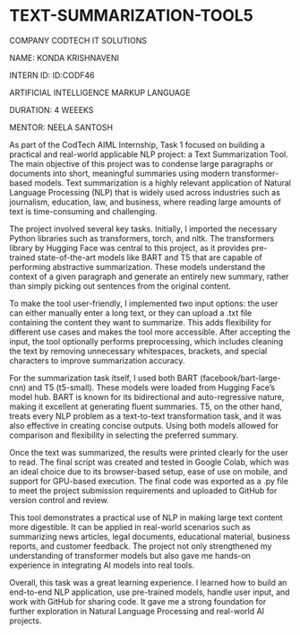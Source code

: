 # TEXT-SUMMARIZATION-TOOL5

COMPANY CODTECH IT SOLUTIONS

NAME: KONDA KRISHNAVENI 

INTERN ID: ID:CODF46

ARTIFICIAL INTELLIGENCE MARKUP LANGUAGE 

DURATION: 4 WEEEKS

MENTOR: NEELA SANTOSH

As part of the CodTech AIML Internship, Task 1 focused on building a practical and real-world applicable NLP project: a Text Summarization Tool. The main objective of this project was to condense large paragraphs or documents into short, meaningful summaries using modern transformer-based models. Text summarization is a highly relevant application of Natural Language Processing (NLP) that is widely used across industries such as journalism, education, law, and business, where reading large amounts of text is time-consuming and challenging.

The project involved several key tasks. Initially, I imported the necessary Python libraries such as transformers, torch, and nltk. The transformers library by Hugging Face was central to this project, as it provides pre-trained state-of-the-art models like BART and T5 that are capable of performing abstractive summarization. These models understand the context of a given paragraph and generate an entirely new summary, rather than simply picking out sentences from the original content.

To make the tool user-friendly, I implemented two input options: the user can either manually enter a long text, or they can upload a .txt file containing the content they want to summarize. This adds flexibility for different use cases and makes the tool more accessible. After accepting the input, the tool optionally performs preprocessing, which includes cleaning the text by removing unnecessary whitespaces, brackets, and special characters to improve summarization accuracy.

For the summarization task itself, I used both BART (facebook/bart-large-cnn) and T5 (t5-small). These models were loaded from Hugging Face’s model hub. BART is known for its bidirectional and auto-regressive nature, making it excellent at generating fluent summaries. T5, on the other hand, treats every NLP problem as a text-to-text transformation task, and it was also effective in creating concise outputs. Using both models allowed for comparison and flexibility in selecting the preferred summary.

Once the text was summarized, the results were printed clearly for the user to read. The final script was created and tested in Google Colab, which was an ideal choice due to its browser-based setup, ease of use on mobile, and support for GPU-based execution. The final code was exported as a .py file to meet the project submission requirements and uploaded to GitHub for version control and review.

This tool demonstrates a practical use of NLP in making large text content more digestible. It can be applied in real-world scenarios such as summarizing news articles, legal documents, educational material, business reports, and customer feedback. The project not only strengthened my understanding of transformer models but also gave me hands-on experience in integrating AI models into real tools.

Overall, this task was a great learning experience. I learned how to build an end-to-end NLP application, use pre-trained models, handle user input, and work with GitHub for sharing code. It gave me a strong foundation for further exploration in Natural Language Processing and real-world AI projects.
